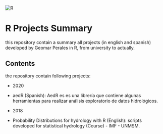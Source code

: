 <img alt="R" src="https://img.shields.io/badge/r-%23276DC3.svg?&style=for-the-badge&logo=r&logoColor=white"/>

# R Projects Summary

this repository contain a summary all projects (in english and spanish) developed by Geomar Perales in R, from university to actually.

## Contents

the repository contain following projects:

- 2020

* aedR (Spanish): AedR es es una librería que contiene algunas herramientas para realizar análisis exploratorio de datos hidrológicos.

- 2018

* Probability Distributions for hydrology with R (English): scripts developed for statistical hydrology (Course) - IMF - UNMSM.
